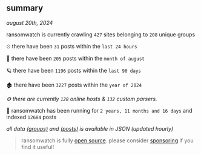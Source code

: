 
## summary
_august 20th, 2024_

ransomwatch is currently crawling `427` sites belonging to `208` unique groups

⏲ there have been `31` posts within the `last 24 hours`

🦈 there have been `205` posts within the `month of august`

🪐 there have been `1196` posts within the `last 90 days`

🏚 there have been `3227` posts within the `year of 2024`

_⚙️ there are currently `128` online hosts & `132` custom parsers._

🦕 ransomwatch has been running for `2 years, 11 months and 16 days` and indexed `12684` posts

_all data  [(groups)](http://ransomwhat.telemetry.ltd/groups) and [(posts)](http://ransomwhat.telemetry.ltd/posts) is available in JSON (updated hourly)_

> ransomwatch is fully [open source](https://github.com/joshhighet/ransomwatch#ransomwatch--). please consider [sponsoring](https://github.com/sponsors/joshhighet) if you find it useful!
